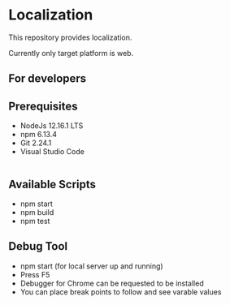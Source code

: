 # Localization
This repository provides localization.

Currently only target platform is web.

## For developers

## Prerequisites

- NodeJs 12.16.1 LTS
- npm 6.13.4
- Git 2.24.1
- Visual Studio Code
  ```

## Available Scripts

- npm start
- npm build
- npm test
## Debug Tool

- npm start (for local server up and running)
- Press F5
- Debugger for Chrome can be requested to be installed
- You can place break points to follow and see varable values
